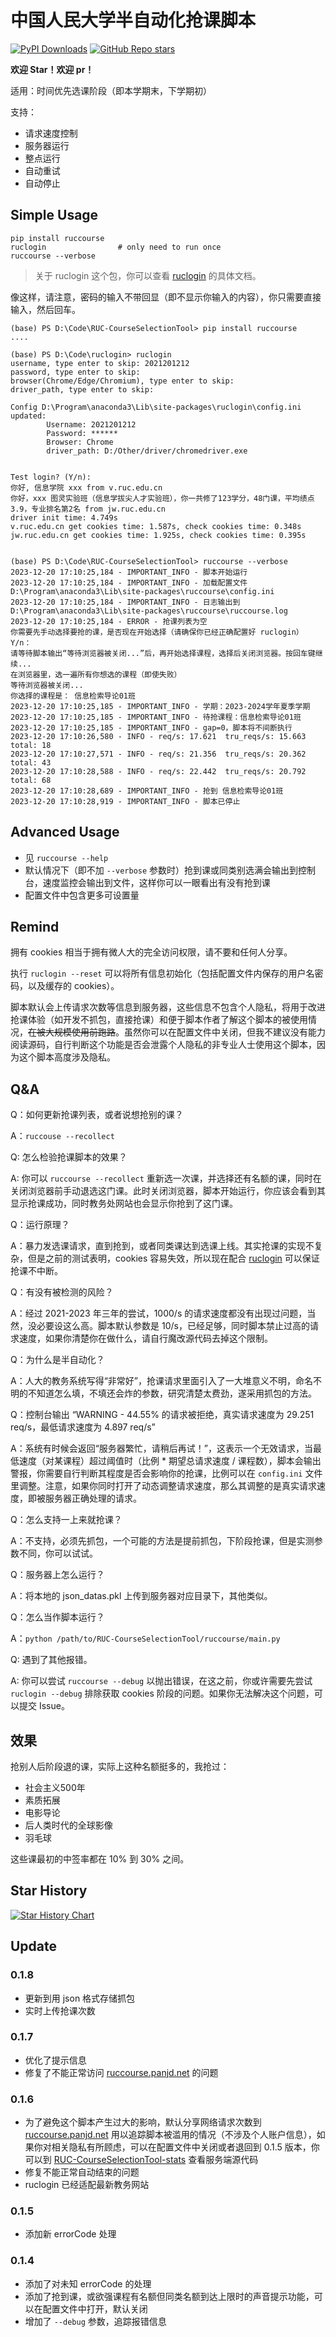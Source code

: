 # 中国人民大学半自动化抢课脚本

[![PyPI Downloads](https://img.shields.io/pypi/dm/ruccourse.svg?label=PyPI%20downloads)](
https://pypi.org/project/ruccourse/) [![GitHub Repo stars](https://img.shields.io/github/stars/panjd123/RUC-CourseSelectionTool?label=Github%20stars)](https://github.com/panjd123/RUC-CourseSelectionTool) 

**欢迎 Star！欢迎 pr！**

适用：时间优先选课阶段（即本学期末，下学期初）

支持：

- 请求速度控制
- 服务器运行
- 整点运行
- 自动重试
- 自动停止

## Simple Usage

```
pip install ruccourse
ruclogin                # only need to run once
ruccourse --verbose
```

> 关于 ruclogin 这个包，你可以查看 [ruclogin](https://github.com/panjd123/ruclogin) 的具体文档。

像这样，请注意，密码的输入不带回显（即不显示你输入的内容），你只需要直接输入，然后回车。

```
(base) PS D:\Code\RUC-CourseSelectionTool> pip install ruccourse
....

(base) PS D:\Code\ruclogin> ruclogin     
username, type enter to skip: 2021201212
password, type enter to skip: 
browser(Chrome/Edge/Chromium), type enter to skip:
driver_path, type enter to skip:

Config D:\Program\anaconda3\Lib\site-packages\ruclogin\config.ini updated:
        Username: 2021201212
        Password: ******
        Browser: Chrome
        driver_path: D:/Other/driver/chromedriver.exe


Test login? (Y/n):
你好, 信息学院 xxx from v.ruc.edu.cn
你好，xxx 图灵实验班（信息学拔尖人才实验班），你一共修了123学分，48门课，平均绩点3.9，专业排名第2名 from jw.ruc.edu.cn
driver init time: 4.749s
v.ruc.edu.cn get cookies time: 1.587s, check cookies time: 0.348s
jw.ruc.edu.cn get cookies time: 1.925s, check cookies time: 0.395s


(base) PS D:\Code\RUC-CourseSelectionTool> ruccourse --verbose
2023-12-20 17:10:25,184 - IMPORTANT_INFO - 脚本开始运行
2023-12-20 17:10:25,184 - IMPORTANT_INFO - 加载配置文件 D:\Program\anaconda3\Lib\site-packages\ruccourse\config.ini
2023-12-20 17:10:25,184 - IMPORTANT_INFO - 日志输出到 D:\Program\anaconda3\Lib\site-packages\ruccourse\ruccourse.log
2023-12-20 17:10:25,184 - ERROR - 抢课列表为空
你需要先手动选择要抢的课，是否现在开始选择（请确保你已经正确配置好 ruclogin） Y/n：
请等待脚本输出“等待浏览器被关闭...”后，再开始选择课程，选择后关闭浏览器。按回车键继续...
在浏览器里，选一遍所有你想选的课程（即使失败）
等待浏览器被关闭...
你选择的课程是： 信息检索导论01班
2023-12-20 17:10:25,185 - IMPORTANT_INFO - 学期：2023-2024学年夏季学期
2023-12-20 17:10:25,185 - IMPORTANT_INFO - 待抢课程：信息检索导论01班
2023-12-20 17:10:25,185 - IMPORTANT_INFO - gap=0，脚本将不间断执行
2023-12-20 17:10:26,580 - INFO - req/s: 17.621  tru_reqs/s: 15.663      total: 18
2023-12-20 17:10:27,571 - INFO - req/s: 21.356  tru_reqs/s: 20.362      total: 43
2023-12-20 17:10:28,588 - INFO - req/s: 22.442  tru_reqs/s: 20.792      total: 68
2023-12-20 17:10:28,689 - IMPORTANT_INFO - 抢到 信息检索导论01班
2023-12-20 17:10:28,919 - IMPORTANT_INFO - 脚本已停止
```

## Advanced Usage

- 见 `ruccourse --help`
- 默认情况下（即不加 `--verbose` 参数时）抢到课或同类别选满会输出到控制台，速度监控会输出到文件，这样你可以一眼看出有没有抢到课
- 配置文件中包含更多可设置量

## Remind

拥有 cookies 相当于拥有微人大的完全访问权限，请不要和任何人分享。

执行 `ruclogin --reset` 可以将所有信息初始化（包括配置文件内保存的用户名密码，以及缓存的 cookies）。

脚本默认会上传请求次数等信息到服务器，这些信息不包含个人隐私，将用于改进抢课体验（如开发不抓包，直接抢课）和便于脚本作者了解这个脚本的被使用情况，~~在被大规模使用前跑路~~。虽然你可以在配置文件中关闭，但我不建议没有能力阅读源码，自行判断这个功能是否会泄露个人隐私的非专业人士使用这个脚本，因为这个脚本高度涉及隐私。

## Q&A

Q：如何更新抢课列表，或者说想抢别的课？

A：`ruccouse --recollect`

Q: 怎么检验抢课脚本的效果？

A: 你可以 `ruccourse --recollect` 重新选一次课，并选择还有名额的课，同时在关闭浏览器前手动退选这门课。此时关闭浏览器，脚本开始运行，你应该会看到其显示抢课成功，同时教务处网站也会显示你抢到了这门课。

Q：运行原理？

A：暴力发选课请求，直到抢到，或者同类课达到选课上线。其实抢课的实现不复杂，但是之前的测试表明，cookies 容易失效，所以现在配合 [ruclogin](https://github.com/panjd123/ruclogin) 可以保证抢课不中断。

Q：有没有被检测的风险？

A：经过 2021-2023 年三年的尝试，1000/s 的请求速度都没有出现过问题，当然，没必要设这么高。脚本默认参数是 10/s，已经足够，同时脚本禁止过高的请求速度，如果你清楚你在做什么，请自行魔改源代码去掉这个限制。

Q：为什么是半自动化？

A：人大的教务系统写得“非常好”，抢课请求里面引入了一大堆意义不明，命名不明的不知道怎么填，不填还会炸的参数，研究清楚太费劲，遂采用抓包的方法。

Q：控制台输出 “WARNING - 44.55% 的请求被拒绝，真实请求速度为 29.251 req/s，最低请求速度为 4.897 req/s”

A：系统有时候会返回“服务器繁忙，请稍后再试！”，这表示一个无效请求，当最低速度（对某课程）超过阈值时（比例 * 期望总请求速度 / 课程数），脚本会输出警报，你需要自行判断其程度是否会影响你的抢课，比例可以在 `config.ini` 文件里调整。注意，如果你同时打开了动态调整请求速度，那么其调整的是真实请求速度，即被服务器正确处理的请求。

Q：怎么支持一上来就抢课？

A：不支持，必须先抓包，一个可能的方法是提前抓包，下阶段抢课，但是实测参数不同，你可以试试。

Q：服务器上怎么运行？

A：将本地的 json_datas.pkl 上传到服务器对应目录下，其他类似。

Q：怎么当作脚本运行？

A：`python /path/to/RUC-CourseSelectionTool/ruccourse/main.py`

Q: 遇到了其他报错。

A: 你可以尝试 `ruccourse --debug` 以抛出错误，在这之前，你或许需要先尝试 `ruclogin --debug` 排除获取 cookies 阶段的问题。如果你无法解决这个问题，可以提交 Issue。

## 效果

抢别人后阶段退的课，实际上这种名额挺多的，我抢过：

- 社会主义500年
- 素质拓展
- 电影导论
- 后人类时代的全球影像
- 羽毛球

这些课最初的中签率都在 10% 到 30% 之间。

## Star History

[![Star History Chart](https://api.star-history.com/svg?repos=panjd123/RUC-CourseSelectionTool&type=Date)](https://star-history.com/#panjd123/RUC-CourseSelectionTool&Date)

## Update

### 0.1.8

- 更新到用 json 格式存储抓包
- 实时上传抢课次数

### 0.1.7

- 优化了提示信息
- 修复了不能正常访问 [ruccourse.panjd.net](https://ruccourse.panjd.net) 的问题

### 0.1.6

- 为了避免这个脚本产生过大的影响，默认分享网络请求次数到 [ruccourse.panjd.net](https://ruccourse.panjd.net) 用以追踪脚本被滥用的情况（不涉及个人账户信息），如果你对相关隐私有所顾虑，可以在配置文件中关闭或者退回到 0.1.5 版本，你可以到 [RUC-CourseSelectionTool-stats](https://github.com/panjd123/RUC-CourseSelectionTool-stats) 查看服务端源代码
- 修复不能正常自动结束的问题
- ruclogin 已经适配最新教务网站

### 0.1.5

- 添加新 errorCode 处理

### 0.1.4

- 添加了对未知 errorCode 的处理
- 添加了抢到课，或欲强课程有名额但同类名额到达上限时的声音提示功能，可以在配置文件中打开，默认关闭
- 增加了 `--debug` 参数，追踪报错信息
